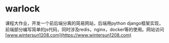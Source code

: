 # warlock
课程大作业，开发一个前后端分离的简易网站，后端用python django框架实现，前端部分编写简单的js代码，同时涉及redis，nginx，docker等的使用。网站访问[www.wintersun1208.com](https://www.wintersun1208.com)

